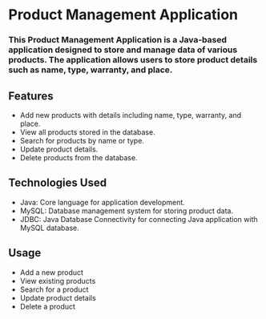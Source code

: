 # **Product Management Application**


### This Product Management Application is a Java-based application designed to store and manage data of various products. The application allows users to store product details such as name, type, warranty, and place.

## **Features**

- Add new products with details including name, type, warranty, and place.
- View all products stored in the database.
- Search for products by name or type.
- Update product details.
- Delete products from the database.

## **Technologies Used**


- Java: Core language for application development.
- MySQL: Database management system for storing product data.
- JDBC: Java Database Connectivity for connecting Java application with MySQL database.

## **Usage**

- Add a new product
- View existing products
- Search for a product
- Update product details
- Delete a product
